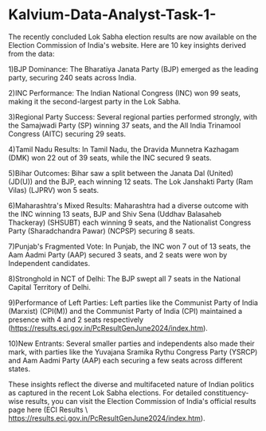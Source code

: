 # Kalvium-Data-Analyst-Task-1-

The recently concluded Lok Sabha election results are now available on the Election Commission of India's website. Here are 10 key insights derived from the data:

1)BJP Dominance: The Bharatiya Janata Party (BJP) emerged as the leading party, securing 240 seats across India.

2)INC Performance: The Indian National Congress (INC) won 99 seats, making it the second-largest party in the Lok Sabha. 

3)Regional Party Success: Several regional parties performed strongly, with the Samajwadi Party (SP) winning 37 seats, and the All India Trinamool Congress (AITC) securing 29 seats.

4)Tamil Nadu Results: In Tamil Nadu, the Dravida Munnetra Kazhagam (DMK) won 22 out of 39 seats, while the INC secured 9 seats.

5)Bihar Outcomes: Bihar saw a split between the Janata Dal (United) (JD(U)) and the BJP, each winning 12 seats. The Lok Janshakti Party (Ram Vilas) (LJPRV) won 5 seats.​ 

6)Maharashtra's Mixed Results: Maharashtra had a diverse outcome with the INC winning 13 seats, BJP and Shiv Sena (Uddhav Balasaheb Thackeray) (SHSUBT) each winning 9 seats, and the Nationalist Congress Party (Sharadchandra Pawar) (NCPSP) securing 8 seats.​ 

7)Punjab's Fragmented Vote: In Punjab, the INC won 7 out of 13 seats, the Aam Aadmi Party (AAP) secured 3 seats, and 2 seats were won by Independent candidates.

8)Stronghold in NCT of Delhi: The BJP swept all 7 seats in the National Capital Territory of Delhi. 

9)Performance of Left Parties: Left parties like the Communist Party of India (Marxist) (CPI(M)) and the Communist Party of India (CPI) maintained a presence with 4 and 2 seats respectively​ (https://results.eci.gov.in/PcResultGenJune2024/index.htm).

10)New Entrants: Several smaller parties and independents also made their mark, with parties like the Yuvajana Sramika Rythu Congress Party (YSRCP) and Aam Aadmi Party (AAP) each securing a few seats across different states.​ 

These insights reflect the diverse and multifaceted nature of Indian politics as captured in the recent Lok Sabha elections. For detailed constituency-wise results, you can visit the Election Commission of India's official results page here​ (ECI Results \ https://results.eci.gov.in/PcResultGenJune2024/index.htm).
